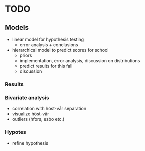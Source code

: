 # TODO

## Models
- linear model for hypothesis testing
    - error analysis + conclusions
- hierarchical model to predict scores for school
    - priors
    - implementation, error analysis, discussion on distributions
    - predict results for this fall
    - discussion

### Results
    

### Bivariate analysis
- correlation with höst-vår separation
- visualize höst-vår
- outliers (hfors, esbo etc.)

### Hypotes
- refine hypothesis

